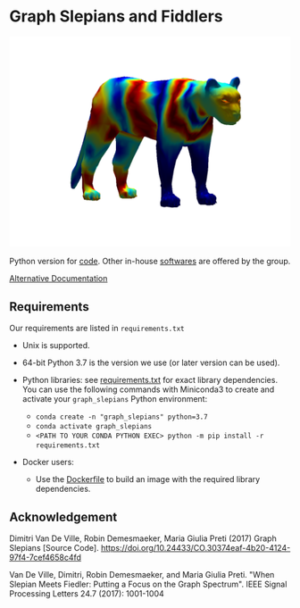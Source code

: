 # Graph Slepians and Fiddlers

![bear](results/fig-signal-slep-filtered.png)

Python version for [code](https://codeocean.com/capsule/5202042/tree). Other in-house [softwares](https://miplab.epfl.ch/index.php/software) are offered by the group. 

[Alternative Documentation](https://graph-slepians.readthedocs.io/en/latest/)

## Requirements

Our requirements are listed in `requirements.txt`

* Unix is supported.
* 64-bit Python 3.7 is the version we use (or later version can be used).
* Python libraries: see [requirements.txt](./requirements.txt) for exact library dependencies. You can use the following
  commands with Miniconda3 to create and activate your `graph_slepians` Python environment:
    - `conda create -n "graph_slepians" python=3.7`
    - `conda activate graph_slepians`
    - `<PATH TO YOUR CONDA PYTHON EXEC> python -m pip install -r requirements.txt`

* Docker users:
    - Use the [Dockerfile](./Dockerfile) to build an image with the required library dependencies.

## Acknowledgement


Dimitri Van De Ville, Robin Demesmaeker, Maria Giulia Preti (2017) Graph Slepians [Source Code]. https://doi.org/10.24433/CO.30374eaf-4b20-4124-97f4-7cef4658c4fd

Van De Ville, Dimitri, Robin Demesmaeker, and Maria Giulia Preti. "When Slepian Meets Fiedler: Putting a Focus on the Graph Spectrum". IEEE Signal Processing Letters 24.7 (2017): 1001-1004
